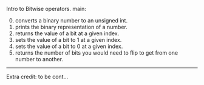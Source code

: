 Intro to Bitwise operators.
main:

0. converts a binary number to an unsigned int.
1. prints the binary representation of a number.
2. returns the value of a bit at a given index.
3. sets the value of a bit to 1 at a given index.
4. sets the value of a bit to 0 at a given index.
5. returns the number of bits you would need to flip to get from one number to another.

------------------------

Extra credit:
to be cont...
